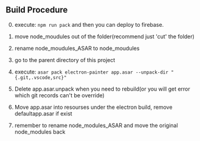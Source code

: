 ## Build Procedure
0. execute: ```npm run pack``` and then you can deploy to firebase.
1. move node_moudules out of the folder(recommend just 'cut' the folder)
2. rename node_moudules_ASAR to node_moudules
3. go to the parent directory of this project
4. execute: ```asar pack electron-painter app.asar --unpack-dir "{.git,.vscode,src}"```
5. Delete app.asar.unpack when you need to rebuild(or you will get error which git records can't be override)
6. Move app.asar into resourses under the electron build, remove defaultapp.asar if exist

7. remember to rename node_modules_ASAR and move the original node_modules back 